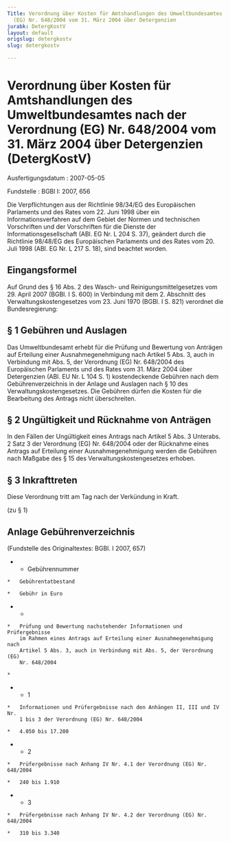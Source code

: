 ```yaml
---
Title: Verordnung über Kosten für Amtshandlungen des Umweltbundesamtes nach der  Verordnung
  (EG) Nr. 648/2004 vom 31. März 2004 über Detergenzien
jurabk: DetergKostV
layout: default
origslug: detergkostv
slug: detergkostv

---
```


# Verordnung über Kosten für Amtshandlungen des Umweltbundesamtes nach der  Verordnung (EG) Nr. 648/2004 vom 31. März 2004 über Detergenzien (DetergKostV)

Ausfertigungsdatum
:   2007-05-05

Fundstelle
:   BGBl I: 2007, 656

Die Verpflichtungen aus der Richtlinie 98/34/EG des Europäischen
Parlaments und des Rates vom 22. Juni 1998 über ein
Informationsverfahren auf dem Gebiet der Normen und technischen
Vorschriften und der Vorschriften für die Dienste der
Informationsgesellschaft (ABl. EG Nr. L 204 S. 37), geändert durch die
Richtlinie 98/48/EG des Europäischen Parlaments und des Rates vom 20.
Juli 1998 (ABl. EG Nr. L 217 S. 18), sind beachtet worden.


## Eingangsformel

Auf Grund des § 16 Abs. 2 des Wasch- und Reinigungsmittelgesetzes vom
29\. April 2007 (BGBl. I S. 600) in Verbindung mit dem 2. Abschnitt des
Verwaltungskostengesetzes vom 23. Juni 1970 (BGBl. I S. 821) verordnet
die Bundesregierung:


## § 1 Gebühren und Auslagen

Das Umweltbundesamt erhebt für die Prüfung und Bewertung von Anträgen
auf Erteilung einer Ausnahmegenehmigung nach Artikel 5 Abs. 3, auch in
Verbindung mit Abs. 5, der Verordnung (EG) Nr. 648/2004 des
Europäischen Parlaments und des Rates vom 31. März 2004 über
Detergenzien (ABl. EU Nr. L 104 S. 1) kostendeckende Gebühren nach dem
Gebührenverzeichnis in der Anlage und Auslagen nach § 10 des
Verwaltungskostengesetzes. Die Gebühren dürfen die Kosten für die
Bearbeitung des Antrags nicht überschreiten.


## § 2 Ungültigkeit und Rücknahme von Anträgen

In den Fällen der Ungültigkeit eines Antrags nach Artikel 5 Abs. 3
Unterabs. 2 Satz 3 der Verordnung (EG) Nr. 648/2004 oder der Rücknahme
eines Antrags auf Erteilung einer Ausnahmegenehmigung werden die
Gebühren nach Maßgabe des § 15 des Verwaltungskostengesetzes erhoben.


## § 3 Inkrafttreten

Diese Verordnung tritt am Tag nach der Verkündung in Kraft.

(zu § 1)

## Anlage Gebührenverzeichnis

(Fundstelle des Originaltextes: BGBl. I 2007, 657)

*    *   Gebührennummer

    *   Gebührentatbestand

    *   Gebühr in Euro


*    *
    *   Prüfung und Bewertung nachstehender Informationen und Prüfergebnisse
        im Rahmen eines Antrags auf Erteilung einer Ausnahmegenehmigung nach
        Artikel 5 Abs. 3, auch in Verbindung mit Abs. 5, der Verordnung (EG)
        Nr. 648/2004

    *

*    *   1

    *   Informationen und Prüfergebnisse nach den Anhängen II, III und IV Nr.
        1 bis 3 der Verordnung (EG) Nr. 648/2004

    *   4.050 bis 17.200


*    *   2

    *   Prüfergebnisse nach Anhang IV Nr. 4.1 der Verordnung (EG) Nr. 648/2004

    *   240 bis 1.910


*    *   3

    *   Prüfergebnisse nach Anhang IV Nr. 4.2 der Verordnung (EG) Nr. 648/2004

    *   310 bis 3.340




